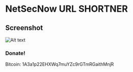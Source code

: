 # NetSecNow URL SHORTNER



## Screenshot
![Alt text](https://image.ibb.co/m9CpRK/firefox_2018_08_05_09_05_31.png "URL SHORTNER")



### Donate! 
Bitcoin: 1A3a1p22EHXWq7muYZc9rGTmRGaithMnjR